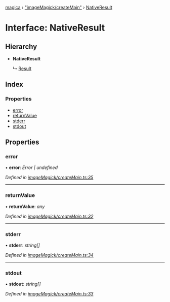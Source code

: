 [magica](../README.md) › ["imageMagick/createMain"](../modules/_imagemagick_createmain_.md) › [NativeResult](_imagemagick_createmain_.nativeresult.md)

# Interface: NativeResult

## Hierarchy

* **NativeResult**

  ↳ [Result](_types_.result.md)

## Index

### Properties

* [error](_imagemagick_createmain_.nativeresult.md#error)
* [returnValue](_imagemagick_createmain_.nativeresult.md#returnvalue)
* [stderr](_imagemagick_createmain_.nativeresult.md#stderr)
* [stdout](_imagemagick_createmain_.nativeresult.md#stdout)

## Properties

###  error

• **error**: *Error | undefined*

*Defined in [imageMagick/createMain.ts:35](https://github.com/cancerberoSgx/magica/blob/8fb28f9/src/imageMagick/createMain.ts#L35)*

___

###  returnValue

• **returnValue**: *any*

*Defined in [imageMagick/createMain.ts:32](https://github.com/cancerberoSgx/magica/blob/8fb28f9/src/imageMagick/createMain.ts#L32)*

___

###  stderr

• **stderr**: *string[]*

*Defined in [imageMagick/createMain.ts:34](https://github.com/cancerberoSgx/magica/blob/8fb28f9/src/imageMagick/createMain.ts#L34)*

___

###  stdout

• **stdout**: *string[]*

*Defined in [imageMagick/createMain.ts:33](https://github.com/cancerberoSgx/magica/blob/8fb28f9/src/imageMagick/createMain.ts#L33)*
